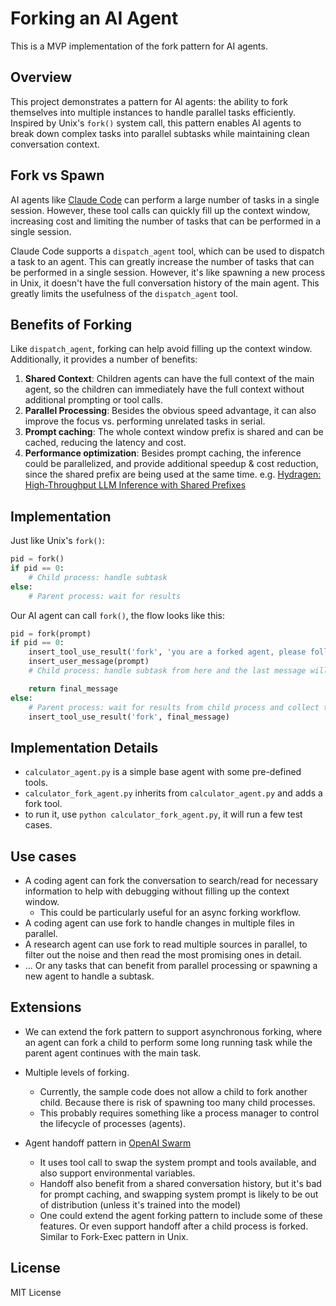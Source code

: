 # Forking an AI Agent

This is a MVP implementation of the fork pattern for AI agents.

## Overview

This project demonstrates a pattern for AI agents: the ability to fork themselves into multiple instances to handle parallel tasks efficiently.
Inspired by Unix's `fork()` system call, this pattern enables AI agents to break down complex tasks into parallel subtasks while maintaining clean conversation context.

## Fork vs Spawn

AI agents like [Claude Code](https://docs.anthropic.com/en/docs/agents-and-tools/claude-code/overview) can perform a large number of tasks in a single session.
However, these tool calls can quickly fill up the context window, increasing cost and limiting the number of tasks that can be performed in a single session.

Claude Code supports a `dispatch_agent` tool, which can be used to dispatch a task to an agent.
This can greatly increase the number of tasks that can be performed in a single session.
However, it's like spawning a new process in Unix, it doesn't have the full conversation history of the main agent. This greatly limits the usefulness of the `dispatch_agent` tool.


## Benefits of Forking

Like `dispatch_agent`, forking can help avoid filling up the context window. Additionally, it provides a number of benefits:

1. **Shared Context**: Children agents can have the full context of the main agent, so the children can immediately have the full context without additional prompting or tool calls.
2. **Parallel Processing**: Besides the obvious speed advantage, it can also improve the focus vs. performing unrelated tasks in serial.
3. **Prompt caching**: The whole context window prefix is shared and can be cached, reducing the latency and cost.
4. **Performance optimization**: Besides prompt caching, the inference could be parallelized, and provide additional speedup & cost reduction, since the shared prefix are being used at the same time. e.g. [Hydragen: High-Throughput LLM Inference with Shared Prefixes](https://arxiv.org/abs/2402.05099)

## Implementation

Just like Unix's `fork()`:
```python
pid = fork()
if pid == 0:
    # Child process: handle subtask
else:
    # Parent process: wait for results
```

Our AI agent can call `fork()`, the flow looks like this:

```python
pid = fork(prompt)
if pid == 0:
    insert_tool_use_result('fork', 'you are a forked agent, please follow the instructions from the parent agent:')
    insert_user_message(prompt)
    # Child process: handle subtask from here and the last message will be collected by the parent process

    return final_message
else:
    # Parent process: wait for results from child process and collect the last message from the child process
    insert_tool_use_result('fork', final_message)

```

## Implementation Details

- `calculator_agent.py` is a simple base agent with some pre-defined tools.
- `calculator_fork_agent.py` inherits from `calculator_agent.py` and adds a fork tool.
- to run it, use `python calculator_fork_agent.py`, it will run a few test cases.


## Use cases
- A coding agent can fork the conversation to search/read for necessary information to help with debugging without filling up the context window.
    - This could be particularly useful for an async forking workflow.
- A coding agent can use fork to handle changes in multiple files in parallel.
- A research agent can use fork to read multiple sources in parallel, to filter out the noise and then read the most promising ones in detail.
- ... Or any tasks that can benefit from parallel processing or spawning a new agent to handle a subtask.

## Extensions
- We can extend the fork pattern to support asynchronous forking, where an agent can fork a child to perform some long running task while the parent agent continues with the main task.
- Multiple levels of forking.
    - Currently, the sample code does not allow a child to fork another child. Because there is risk of spawning too many child processes.
    - This probably requires something like a process manager to control the lifecycle of processes (agents).

- Agent handoff pattern in [OpenAI Swarm](https://github.com/openai/swarm)
    - It uses tool call to swap the system prompt and tools available, and also support environmental variables.
    - Handoff also benefit from a shared conversation history, but it's bad for prompt caching, and swapping system prompt is likely to be out of distribution (unless it's trained into the model)
    - One could extend the agent forking pattern to include some of these features. Or even support handoff after a child process is forked. Similar to Fork-Exec pattern in Unix.

## License

MIT License
